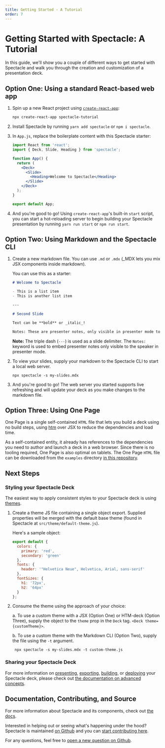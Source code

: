 ```yaml
---
title: Getting Started - A Tutorial
order: 7
---
```


<a name="tutorial"></a>

# Getting Started with Spectacle: A Tutorial

In this guide, we'll show you a couple of different ways to get started with Spectacle and walk you through the creation and customization of a presentation deck.

<a name="option-one"></a>

## Option One: Using a standard React-based web app

1. Spin up a new React project using [`create-react-app`](https://github.com/facebook/create-react-app):

    ```sh
    npx create-react-app spectacle-tutorial
    ```

2. Install Spectacle by running `yarn add spectacle` or `npm i spectacle`.

3. In `App.js`, replace the boilerplate content with this Spectacle starter:

    ```jsx
    import React from 'react';
    import { Deck, Slide, Heading } from 'spectacle';

    function App() {
      return (
        <Deck>
          <Slide>
            <Heading>Welcome to Spectacle</Heading>
          </Slide>
        </Deck>
      );
    }

    export default App;
    ```

4. And you're good to go! Using `create-react-app`'s built-in `start` script, you can start a hot-reloading server to begin building your Spectacle presentation by running `yarn run start` or `npm run start`.

<a name="option-two"></a>

## Option Two: Using Markdown and the Spectacle CLI

1. Create a new markdown file. You can use `.md` or `.mdx` (_MDX lets you mix JSX components inside markdown).

    You can use this as a starter:

      ```md
      # Welcome to Spectacle

      - This is a list item
      - This is another list item

      ---

      # Second Slide

      Text can be **bold** or _italic_!

      Notes: These are presenter notes, only visible in presenter mode to the speaker.
      ```

    **Note:** The triple dash (`---`) is used as a slide delimiter. The `Notes:` keyword is used to embed presenter notes only visible to the speaker in presenter mode.

2. To view your slides, supply your markdown to the Spectacle CLI to start a local web server.

    `npx spectacle -s my-slides.mdx`

3. And you're good to go! The web server you started supports live refreshing and will update your deck as you make changes to the markdown file.

<a name="option-three"></a>

## Option Three: Using One Page

One Page is a single self-contained `HTML` file that lets you build a deck using no build steps, using [htm](https://github.com/developit/htm) over JSX to reduce the dependencies and load time.

As a self-contained entity, it already has references to the dependencies you need to author and launch a deck in a web browser. Since there is no tooling required, One Page is also optimal on tablets. The One Page `HTML` file can be downloaded from the `examples` directory [in this repository](../../examples/one-page.html).

<a name="next-steps"></a>

## Next Steps

<a name="styling"></a>

### Styling your Spectacle Deck

The easiest way to apply consistent styles to your Spectacle deck is using [themes](./advanced-concepts#themes).

1. Create a theme JS file containing a single object export. Supplied properties will be merged with the default base theme (found in Spectacle at `src/theme/default-theme.js`). 

    Here's a sample object:

    ```js
    export default {
      colors: {
        primary: 'red',
        secondary: 'green'
      },
      fonts: {
        header: '"Helvetica Neue", Helvetica, Arial, sans-serif'
      },
      fontSizes: {
        h1: '72px',
        h2: '64px'
      }
    };
    ```

2. Consume the theme using the approach of your choice:

    a. To use a custom theme with a JSX (Option One) or HTM-deck (Option Three), supply the object to the `theme` prop in the `Deck` tag. `<Deck theme={customTheme}>`.

    b. To use a custom theme with the Markdown CLI (Option Two), supply the file using the `-t` argument.

        npx spectacle -s my-slides.mdx -t custom-theme.js

<a name="sharing"></a>

### Sharing your Spectacle Deck

For more information on [presenting](./basic-concepts#presenting), [exporting](./advanced-concepts#exporting), [building](./advanced-concepts#build--deployment), or [deploying](./advanced-concepts#build--deployment) your Spectacle deck, please check out [the documentation on advanced concepts](https://formidable.com/open-source/spectacle/docs/advanced-concepts/).

<a name="documentation-contributing-and-source"></a>

## Documentation, Contributing, and Source

For more information about Spectacle and its components, check out [the docs](https://formidable.com/open-source/spectacle).

Interested in helping out or seeing what's happening under the hood? Spectacle is maintained [on Github](https://github.com/FormidableLabs/spectacle) and you can [start contributing here](https://github.com/FormidableLabs/spectacle/blob/master/docs/CONTRIBUTING.md).

For any questions, feel free to [open a new question on Github](https://github.com/FormidableLabs/spectacle/issues/new?template=question.md).
